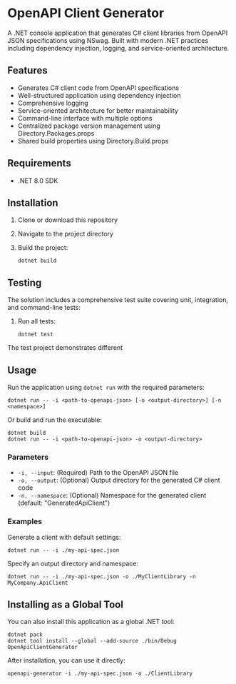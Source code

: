 # OpenAPI Client Generator

A .NET console application that generates C# client libraries from OpenAPI JSON specifications using NSwag. Built with modern .NET practices including dependency injection, logging, and service-oriented architecture.

## Features

- Generates C# client code from OpenAPI specifications
- Well-structured application using dependency injection
- Comprehensive logging
- Service-oriented architecture for better maintainability
- Command-line interface with multiple options
- Centralized package version management using Directory.Packages.props
- Shared build properties using Directory.Build.props

## Requirements

- .NET 8.0 SDK

## Installation

1. Clone or download this repository
2. Navigate to the project directory
3. Build the project:

   ```
   dotnet build
   ```

## Testing

The solution includes a comprehensive test suite covering unit, integration, and command-line tests:

1. Run all tests:

   ```
   dotnet test
   ```

The test project demonstrates different

## Usage

Run the application using `dotnet run` with the required parameters:

```
dotnet run -- -i <path-to-openapi-json> [-o <output-directory>] [-n <namespace>]
```

Or build and run the executable:

```
dotnet build
dotnet run -- -i <path-to-openapi-json> -o <output-directory>
```

### Parameters

- `-i, --input`: (Required) Path to the OpenAPI JSON file
- `-o, --output`: (Optional) Output directory for the generated C# client code
- `-n, --namespace`: (Optional) Namespace for the generated client (default: "GeneratedApiClient")

### Examples

Generate a client with default settings:

```
dotnet run -- -i ./my-api-spec.json
```

Specify an output directory and namespace:

```
dotnet run -- -i ./my-api-spec.json -o ./MyClientLibrary -n MyCompany.ApiClient
```

## Installing as a Global Tool

You can also install this application as a global .NET tool:

```
dotnet pack
dotnet tool install --global --add-source ./bin/Debug OpenApiClientGenerator
```

After installation, you can use it directly:

```
openapi-generator -i ./my-api-spec.json -o ./ClientLibrary
```
